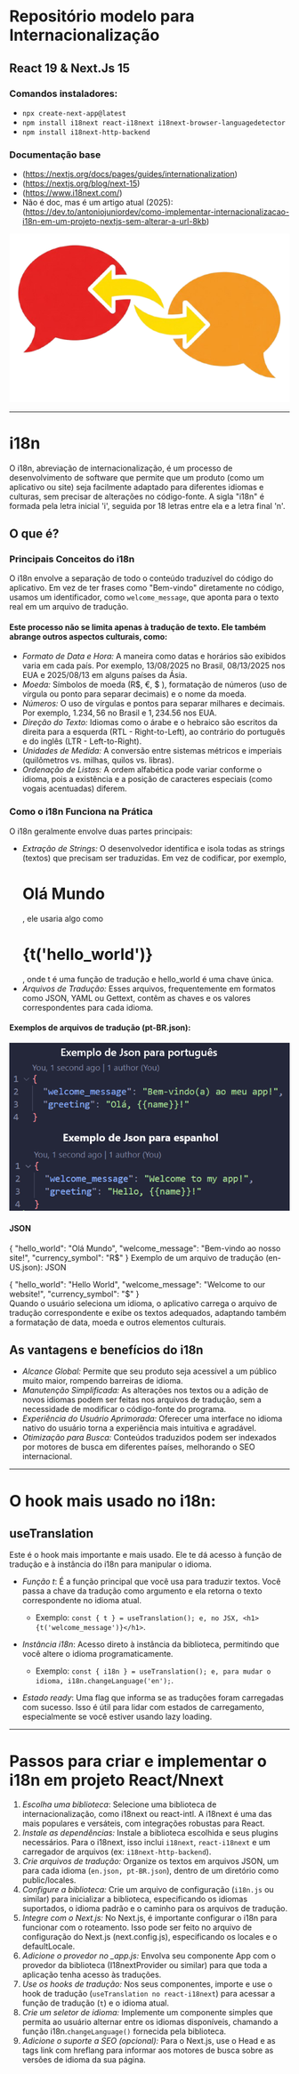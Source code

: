 # Repositório modelo para Internacionalização
## React 19 & Next.Js 15

### Comandos instaladores:
- `npx create-next-app@latest`
- `npm install i18next react-i18next i18next-browser-languagedetector`
- `npm install i18next-http-backend`

### Documentação base
- (https://nextjs.org/docs/pages/guides/internationalization)
- (https://nextjs.org/blog/next-15)
- (https://www.i18next.com/)
- Não é doc, mas é um artigo atual (2025): (https://dev.to/antoniojuniordev/como-implementar-internacionalizacao-i18n-em-um-projeto-nextjs-sem-alterar-a-url-8kb)

![Tradutor](/public/tradutor.png)

<hr/>

# i18n

O i18n, abreviação de internacionalização, é um processo de desenvolvimento de software que permite que um produto (como um aplicativo ou site) seja facilmente adaptado para diferentes idiomas e culturas, sem precisar de alterações no código-fonte. A sigla "i18n" é formada pela letra inicial 'i', seguida por 18 letras entre ela e a letra final 'n'.

## O que é?
### Principais Conceitos do i18n
O i18n envolve a separação de todo o conteúdo traduzível do código do aplicativo. Em vez de ter frases como "Bem-vindo" diretamente no código, usamos um identificador, como `welcome_message`, que aponta para o texto real em um arquivo de tradução.

#### Este processo não se limita apenas à tradução de texto. Ele também abrange outros aspectos culturais, como:

- *Formato de Data e Hora:* A maneira como datas e horários são exibidos varia em cada país. Por exemplo, $13/08/2025$ no Brasil, $08/13/2025$ nos EUA e $2025/08/13$ em alguns países da Ásia.
- *Moeda:* Símbolos de moeda (R$, €, $ ), formatação de números (uso de vírgula ou ponto para separar decimais) e o nome da moeda.
- *Números:* O uso de vírgulas e pontos para separar milhares e decimais. Por exemplo, $1.234,56$ no Brasil e $1,234.56$ nos EUA.
- *Direção do Texto:* Idiomas como o árabe e o hebraico são escritos da direita para a esquerda (RTL - Right-to-Left), ao contrário do português e do inglês (LTR - Left-to-Right).
- *Unidades de Medida:* A conversão entre sistemas métricos e imperiais (quilômetros vs. milhas, quilos vs. libras).
- *Ordenação de Listas:* A ordem alfabética pode variar conforme o idioma, pois a existência e a posição de caracteres especiais (como vogais acentuadas) diferem.

### Como o i18n Funciona na Prática
O i18n geralmente envolve duas partes principais:
- *Extração de Strings:* O desenvolvedor identifica e isola todas as strings (textos) que precisam ser traduzidas. Em vez de codificar, por exemplo, <h1>Olá Mundo</h1>, ele usaria algo como <h1>{t('hello_world')}</h1>, onde t é uma função de tradução e hello_world é uma chave única.
- *Arquivos de Tradução:* Esses arquivos, frequentemente em formatos como JSON, YAML ou Gettext, contêm as chaves e os valores correspondentes para cada idioma.

#### Exemplos de arquivos de tradução (pt-BR.json):

![Exemplo de Json](/public/json.png)

#### JSON

{
  "hello_world": "Olá Mundo",
  "welcome_message": "Bem-vindo ao nosso site!",
  "currency_symbol": "R$"
}
Exemplo de um arquivo de tradução (en-US.json):
JSON

{
  "hello_world": "Hello World",
  "welcome_message": "Welcome to our website!",
  "currency_symbol": "$"
}
<br/>
Quando o usuário seleciona um idioma, o aplicativo carrega o arquivo de tradução correspondente e exibe os textos adequados, adaptando também a formatação de data, moeda e outros elementos culturais.

## As vantagens e benefícios do i18n
- *Alcance Global:* Permite que seu produto seja acessível a um público muito maior, rompendo barreiras de idioma.
- *Manutenção Simplificada:* As alterações nos textos ou a adição de novos idiomas podem ser feitas nos arquivos de tradução, sem a necessidade de modificar o código-fonte do programa.
- *Experiência do Usuário Aprimorada:* Oferecer uma interface no idioma nativo do usuário torna a experiência mais intuitiva e agradável.
- *Otimização para Busca:* Conteúdos traduzidos podem ser indexados por motores de busca em diferentes países, melhorando o SEO internacional.

<hr/>

# O hook mais usado no i18n:

## useTranslation
Este é o hook mais importante e mais usado. Ele te dá acesso à função de tradução e à instância do i18n para manipular o idioma.
- *Função t*: É a função principal que você usa para traduzir textos. Você passa a chave da tradução como argumento e ela retorna o texto correspondente no idioma atual.
    - Exemplo: `const { t } = useTranslation(); e, no JSX, <h1>{t('welcome_message')}</h1>`.

- *Instância i18n*: Acesso direto à instância da biblioteca, permitindo que você altere o idioma programaticamente.
    - Exemplo: `const { i18n } = useTranslation(); e, para mudar o idioma, i18n.changeLanguage('en');`.

- *Estado ready*: Uma flag que informa se as traduções foram carregadas com sucesso. Isso é útil para lidar com estados de carregamento, especialmente se você estiver usando lazy loading.

<hr/>

# Passos para criar e implementar o i18n em projeto React/Nnext

1. *Escolha uma biblioteca*: Selecione uma biblioteca de internacionalização, como i18next ou react-intl. A i18next é uma das mais populares e versáteis, com integrações robustas para React.
2. *Instale as dependências:* Instale a biblioteca escolhida e seus plugins necessários. Para o i18next, isso inclui `i18next`, `react-i18next` e um carregador de arquivos (ex: `i18next-http-backend`).
3. *Crie arquivos de tradução:* Organize os textos em arquivos JSON, um para cada idioma (`en.json, pt-BR.json`), dentro de um diretório como public/locales.
4. *Configure a biblioteca:* Crie um arquivo de configuração (`i18n.js` ou similar) para inicializar a biblioteca, especificando os idiomas suportados, o idioma padrão e o caminho para os arquivos de tradução.
5. *Integre com o Next.js:* No Next.js, é importante configurar o i18n para funcionar com o roteamento. Isso pode ser feito no arquivo de configuração do Next.js (next.config.js), especificando os locales e o defaultLocale.
6. *Adicione o provedor no _app.js:* Envolva seu componente App com o provedor da biblioteca (I18nextProvider ou similar) para que toda a aplicação tenha acesso às traduções.
7. *Use os hooks de tradução:* Nos seus componentes, importe e use o hook de tradução (`useTranslation no react-i18next`) para acessar a função de tradução (`t`) e o idioma atual.
8. *Crie um seletor de idioma:* Implemente um componente simples que permita ao usuário alternar entre os idiomas disponíveis, chamando a função i18n.`changeLanguage()` fornecida pela biblioteca.
9. *Adicione o suporte a SEO (opcional):* Para o Next.js, use o Head e as tags link com hreflang para informar aos motores de busca sobre as versões de idioma da sua página.
